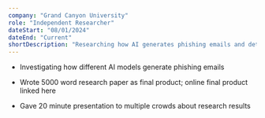 ```yaml
---
company: "Grand Canyon University"
role: "Independent Researcher"
dateStart: "08/01/2024"
dateEnd: "Current"
shortDescription: "Researching how AI generates phishing emails and determining which LLM (OpenAI, Claude, Gemini) generates the most convincing emails."
---
```


- <p>Investigating how different AI models generate phishing emails</p>
  <!-- TODO: add results once done with project -->
- <p>Wrote 5000 word research paper as final product; online final product linked here</p>
- <p>Gave 20 minute presentation to multiple crowds about research results</p>
